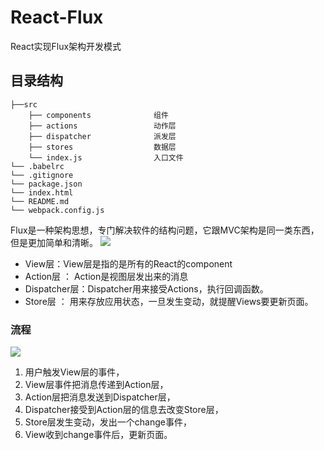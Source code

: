 # React-Flux

React实现Flux架构开发模式
## 目录结构
```
├──src
    ├── components              组件
    ├── actions                 动作层
    ├── dispatcher              派发层
    ├── stores                  数据层
    └── index.js                入口文件
└── .babelrc               
└── .gitignore              
└── package.json 
└── index.html 
└── README.md                  
└── webpack.config.js  
``` 
Flux是一种架构思想，专门解决软件的结构问题，它跟MVC架构是同一类东西，但是更加简单和清晰。
![](https://user-gold-cdn.xitu.io/2019/3/25/169b4d6a56ee3b0c?w=602&h=174&f=png&s=16756)
- View层：View层是指的是所有的React的component
- Action层 ： Action是视图层发出来的消息
- Dispatcher层：Dispatcher用来接受Actions，执行回调函数。
- Store层 ： 用来存放应用状态，一旦发生变动，就提醒Views要更新页面。

### 流程

![](https://user-gold-cdn.xitu.io/2019/3/25/169b4e67567b69db?w=492&h=366&f=png&s=96241)
1. 用户触发View层的事件，
2. View层事件把消息传递到Action层，
3. Action层把消息发送到Dispatcher层，
4. Dispatcher接受到Action层的信息去改变Store层，
5. Store层发生变动，发出一个change事件，
6. View收到change事件后，更新页面。
